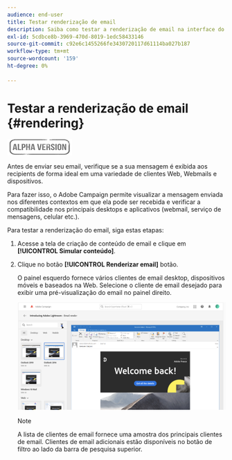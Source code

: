 ```yaml
---
audience: end-user
title: Testar renderização de email
description: Saiba como testar a renderização de email na interface do usuário da Web do Campaign
exl-id: 5cdbce8b-3969-470d-8019-1edc58433146
source-git-commit: c92e6c1455266fe3430720117d61114ba027b187
workflow-type: tm+mt
source-wordcount: '159'
ht-degree: 0%

---
```


# Testar a renderização de email {#rendering}

![](../assets/do-not-localize/badge.png)

Antes de enviar seu email, verifique se a sua mensagem é exibida aos recipients de forma ideal em uma variedade de clientes Web, Webmails e dispositivos.

Para fazer isso, o Adobe Campaign permite visualizar a mensagem enviada nos diferentes contextos em que ela pode ser recebida e verificar a compatibilidade nos principais desktops e aplicativos (webmail, serviço de mensagens, celular etc.).

Para testar a renderização do email, siga estas etapas:

1. Acesse a tela de criação de conteúdo de email e clique em **[!UICONTROL Simular conteúdo]**.

1. Clique no botão **[!UICONTROL Renderizar email]** botão.

   O painel esquerdo fornece vários clientes de email desktop, dispositivos móveis e baseados na Web. Selecione o cliente de email desejado para exibir uma pré-visualização do email no painel direito.

   ![](assets/render-context.png)

   >[!NOTE]
   >
   >A lista de clientes de email fornece uma amostra dos principais clientes de email. Clientes de email adicionais estão disponíveis no botão de filtro ao lado da barra de pesquisa superior.
